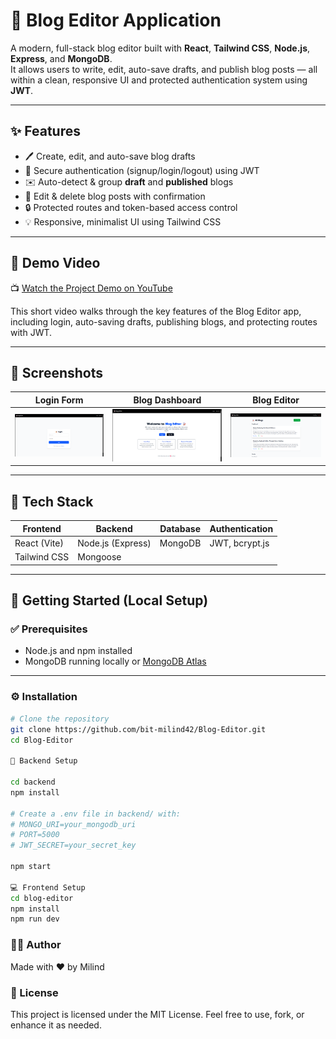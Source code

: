 # 📝 Blog Editor Application

A modern, full-stack blog editor built with **React**, **Tailwind CSS**, **Node.js**, **Express**, and **MongoDB**.  
It allows users to write, edit, auto-save drafts, and publish blog posts — all within a clean, responsive UI and protected authentication system using **JWT**.

---

## ✨ Features

- 🖊️ Create, edit, and auto-save blog drafts 
- 🔐 Secure authentication (signup/login/logout) using JWT
- ✉️ Auto-detect & group **draft** and **published** blogs
- 🔁 Edit & delete blog posts with confirmation
- 🔒 Protected routes and token-based access control
- 💡 Responsive, minimalist UI using Tailwind CSS

---

## 🎥 Demo Video

📺 [Watch the Project Demo on YouTube](https://www.youtube.com/watch?v=Hz4FJSDe1iw)

This short video walks through the key features of the Blog Editor app, including login, auto-saving drafts, publishing blogs, and protecting routes with JWT.

---

## 📸 Screenshots

| Login Form | Blog Dashboard | Blog Editor |
|------------|----------------|-------------|
| ![Login](https://raw.githubusercontent.com/bit-milind42/Blog-Editor/refs/heads/main/Login.png) | ![Homepage](https://raw.githubusercontent.com/bit-milind42/Blog-Editor/refs/heads/main/Home.png) | ![Editor](https://raw.githubusercontent.com/bit-milind42/Blog-Editor/refs/heads/main/Blogs.png) |


---

## 🧱 Tech Stack

| Frontend            | Backend             | Database     | Authentication |
|---------------------|---------------------|--------------|----------------|
| React (Vite)        | Node.js (Express)   | MongoDB      | JWT, bcrypt.js |
| Tailwind CSS        | Mongoose            |              |                |

---

## 🚀 Getting Started (Local Setup)

### ✅ Prerequisites

- Node.js and npm installed  
- MongoDB running locally or [MongoDB Atlas](https://www.mongodb.com/cloud/atlas)

---

### ⚙️ Installation

```bash
# Clone the repository
git clone https://github.com/bit-milind42/Blog-Editor.git
cd Blog-Editor

🔧 Backend Setup

cd backend
npm install

# Create a .env file in backend/ with:
# MONGO_URI=your_mongodb_uri
# PORT=5000
# JWT_SECRET=your_secret_key

npm start

💻 Frontend Setup
cd blog-editor
npm install
npm run dev

```

### 🧑‍💻 Author
Made with ❤️ by Milind

### 📄 License
This project is licensed under the MIT License.
Feel free to use, fork, or enhance it as needed.
